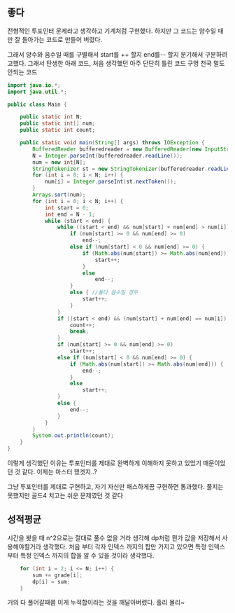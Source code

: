 ## 좋다

전형적인 투포인터 문제라고 생각하고 기계처럼 구현했다.
하지만 그 코드는 양수일 때만 잘 돌아가는 코드로 만들어 버렸다.

그래서 양수와 음수일 때를 구별해서 start를 ++ 할지 end를-- 할지 분기해서 구분하려고했다. 
그래서 탄생한 아래 코드, 처음 생각했던 아주 단단히 틀린 코드 구멍 천국 말도안되는 코드

```java
import java.io.*;
import java.util.*;

public class Main {

    public static int N;
    public static int[] num;
    public static int count;

    public static void main(String[] args) throws IOException {
        BufferedReader bufferedreader = new BufferedReader(new InputStreamReader(System.in));
        N = Integer.parseInt(bufferedreader.readLine());
        num = new int[N];
        StringTokenizer st = new StringTokenizer(bufferedreader.readLine(), " ");
        for (int i = 0; i < N; i++) {
            num[i] = Integer.parseInt(st.nextToken());
        }
        Arrays.sort(num);
        for (int i = 0; i < N; i++) {
            int start = 0;
            int end = N - 1;
            while (start < end) {
                while ((start < end) && num[start] + num[end] > num[i]) {
                    if (num[start] >= 0 && num[end] >= 0)
                        end--;
                    else if (num[start] < 0 && num[end] >= 0) {
                        if (Math.abs(num[start]) >= Math.abs(num[end])) {
                            start++;
                        }
                        else
                            end--;
                    }
                    else { //둘다 음수일 경우
                        start++;
                    }
                }
                if ((start < end) && (num[start] + num[end] == num[i]) && (num[end] > 0)) {
                    count++;
                    break;
                }
                if (num[start] >= 0 && num[end] >= 0)
                    start++;
                else if (num[start] < 0 && num[end] >= 0) {
                    if (Math.abs(num[start]) >= Math.abs(num[end])) {
                        end--;
                    }
                    else
                        start++;
                }
                else {
                    end--;
                }
            }
        }
        System.out.println(count);
    }
}

```

이렇게 생각했던 이유는 투포인터를 제대로 완벽하게 이해하지 못하고 있었기 때문이었던 것 같다.
이제는 마스터 했겟지..? 

그냥 투포인터를 제대로 구현하고, 자기 자신만 패스하게끔 구현하면 통과했다. 풀지는 못했지만 골드4 치고는 쉬운 문제였던 것 같다



## 성적평균

시간을 봣을 때 n^2으로는 절대로 풀수 없을 거라 생각해 dp처럼 뭔가 값을 저장해서 사용해야할거라 생각했다. 
처음 부터 각자 인덱스 까지의 합만 가지고 있으면 특정 인덱스부터 특정 인덱스 까지의 합을 알 수 있을 것이라 생각했다. 

```java
    for (int i = 2; i <= N; i++) {
        sum += grade[i];
        dp[i] = sum;
    }
```

거의 다 풀어갈때쯤 이게 누적합이라는 것을 깨달아버렸다. 홀리 몰리~

